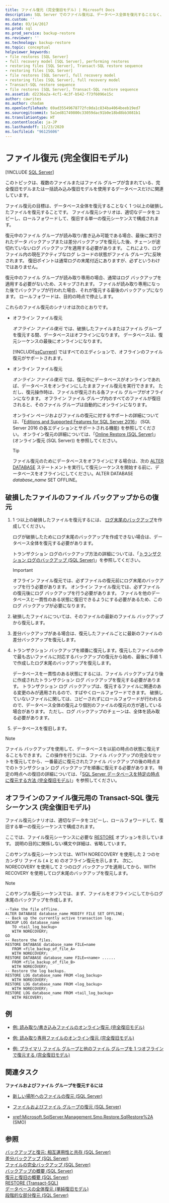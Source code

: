 ```yaml
---
title: ファイル復元 (完全復旧モデル) | Microsoft Docs
description: SQL Server でのファイル復元は、データベース全体を復元することなく、1 つ以上のデータ ファイルをコピーし、ロールフォワードし、復旧する単一の復元シーケンスです。
ms.custom: ''
ms.date: 03/14/2017
ms.prod: sql
ms.prod_service: backup-restore
ms.reviewer: ''
ms.technology: backup-restore
ms.topic: conceptual
helpviewer_keywords:
- file restores [SQL Server]
- full recovery model [SQL Server], performing restores
- restoring files [SQL Server], Transact-SQL restore sequence
- restoring files [SQL Server]
- file restores [SQL Server], full recovery model
- restoring files [SQL Server], full recovery model
- Transact-SQL restore sequence
- file restores [SQL Server], Transact-SQL restore sequence
ms.assetid: d2236a2a-4cf1-4c3f-b542-f73f6096e15c
author: cawrites
ms.author: chadam
ms.openlocfilehash: 69ad35549678772fc0da1c834ba4064beeb19ed7
ms.sourcegitcommit: 5a1ed81749800c33059dac91b0e18bd8bb3081b1
ms.translationtype: HT
ms.contentlocale: ja-JP
ms.lasthandoff: 11/23/2020
ms.locfileid: "96125606"
---
```

# <a name="file-restores-full-recovery-model"></a>ファイル復元 (完全復旧モデル)
 [!INCLUDE [SQL Server](../../includes/applies-to-version/sqlserver.md)]

  このトピックは、複数のファイルまたはファイル グループが含まれている、完全復旧モデルまたは一括読み込み復旧モデルを使用するデータベースだけに関連しています。  
  
 ファイル復元の目標は、データベース全体を復元することなく 1 つ以上の破損したファイルを復元することです。 ファイル復元シナリオは、適切なデータをコピーし、ロールフォワードして、復旧する単一の復元シーケンスで構成されます。  
  
 復元中のファイル グループが読み取り/書き込み可能である場合、最後に実行されたデータ バックアップまたは差分バックアップを復元した後、チェーンが途切れていないログ バックアップを適用する必要があります。 これにより、ログ ファイル内の現在アクティブなログ レコードの状態がファイル グループに反映されます。 復旧ポイントは通常ログの末尾付近にありますが、必ずというわけではありません。  
  
 復元中のファイル グループが読み取り専用の場合、通常はログ バックアップを適用する必要がないため、スキップされます。 ファイルが読み取り専用になった後でバックアップが行われた場合、それが復元する最後のバックアップになります。 ロールフォワードは、目的の時点で停止します。  
  
 これらのファイル復元のシナリオは次のとおりです。  
  
-   オフライン ファイル復元  
  
     *オフライン ファイル復元* では、破損したファイルまたはファイル グループを復元する間、データベースはオフラインになります。 データベースは、復元シーケンスの最後にオンラインになります。  
  
     [!INCLUDE[ssCurrent](../../includes/sscurrent-md.md)] ではすべてのエディションで、オフラインのファイル復元がサポートされます。  
  
-   オンライン ファイル復元  
  
     *オンライン ファイル復元* では、復元中にデータベースがオンラインであれば、データベースをオンラインにしたままファイル復元を実行できます。 ただし、復元操作時は、ファイルが復元される各ファイル グループがオフラインになります。 オフライン ファイル グループ内のすべてのファイルが復旧されると、そのファイル グループは自動的にオンラインになります。  
  
     オンライン ページおよびファイルの復元に対するサポートの詳細については、「[Editions and Supported Features for SQL Server 2016](../../sql-server/editions-and-components-of-sql-server-2016.md)」 (SQL Server 2016 の各エディションとサポートされる機能) を参照してください。 オンライン復元の詳細については、「[Online Restore (SQL Server)](../../relational-databases/backup-restore/online-restore-sql-server.md)」 (オンライン復元 (SQL Server)) を参照してください。
  
    > [!TIP]  
    >  ファイル復元のためにデータベースをオフラインにする場合は、次の [ALTER DATABASE](../../t-sql/statements/alter-database-transact-sql-set-options.md) ステートメントを実行して復元シーケンスを開始する前に、データベースをオフラインにしてください。ALTER DATABASE *database_name* SET OFFLINE。  
  
  
##  <a name="restoring-damaged-files-from-file-backups"></a><a name="Overview"></a> 破損したファイルのファイル バックアップからの復元  
  
1.  1 つ以上の破損したファイルを復元するには、 [ログ末尾のバックアップ](../../relational-databases/backup-restore/tail-log-backups-sql-server.md)を作成してください。  
  
     ログが破損したためにログ末尾のバックアップを作成できない場合は、データベース全体を復元する必要があります。  
  
     トランザクション ログのバックアップ方法の詳細については、「[トランザクション ログのバックアップ &#40;SQL Server&#41;](../../relational-databases/backup-restore/transaction-log-backups-sql-server.md)」を参照してください。  
  
    > [!IMPORTANT]  
    >  オフライン ファイル復元では、必ずファイルの復元前にログ末尾のバックアップを行う必要があります。 オンライン ファイル復元では、必ずファイルの復元後にログ バックアップを行う必要があります。 ファイルを他のデータベースと一貫性のある状態に復旧できるようにする必要があるため、このログ バックアップが必要になります。  
  
2.  破損したファイルについては、そのファイルの最新のファイル バックアップから復元します。  
  
3.  差分バックアップがある場合は、復元したファイルごとに最新のファイルの差分バックアップを復元します。  
  
4.  トランザクション バックアップを順番に復元します。復元したファイルの中で最も古いファイルに対応するバックアップの復元から始め、最後に手順 1. で作成したログ末尾のバックアップを復元します。  
  
     データベースを一貫性のある状態にするには、ファイル バックアップより後に作成されたトランザクション ログ バックアップを復元する必要があります。 トランザクション ログ バックアップは、復元するファイルに関連のある変更のみが適用されるので、すばやくロールフォワードできます。 破損していないファイルに関しては、コピーされずにロールフォワードが行われるので、データベース全体の復元より個別のファイルの復元の方が適している場合があります。 ただし、ログ バックアップのチェーンは、全体を読み取る必要があります。  
  
5.  データベースを復旧します。  

> [!NOTE]  
>  ファイル バックアップを使用して、データベースを以前の時点の状態に復元することもできます。 この操作を行うには、ファイル バックアップの完全なセットを復元してから、一番最近に復元されたファイル バックアップの後の時点までのトランザクション ログ バックアップを順番に復元する必要があります。 特定の時点への復旧の詳細については、「[SQL Server データベースを特定の時点に復元する方法 &#40;完全復旧モデル&#41;](../../relational-databases/backup-restore/restore-a-sql-server-database-to-a-point-in-time-full-recovery-model.md)」を参照してください。  
  
## <a name="transact-sql-restore-sequence-for-an-offline-file-restore-full-recovery-model"></a>オフラインのファイル復元用の Transact-SQL 復元シーケンス (完全復旧モデル)  
 ファイル復元シナリオは、適切なデータをコピーし、ロールフォワードして、復旧する単一の復元シーケンスで構成されます。  
  
 ここでは、ファイル復元シーケンスに必要な [RESTORE](../../t-sql/statements/restore-statements-transact-sql.md) オプションを示しています。 説明の目的に関係しない構文や詳細は、省略しています。  
  
 このサンプル復元シーケンスでは、WITH NORECOVERY を使用した 2 つのセカンダリ ファイル ( `A` と `B`) のオフライン復元を示します。 次に、NORECOVERY を使用して 2 つのログ バックアップを適用してから、WITH RECOVERY を使用してログ末尾のバックアップを復元します。  
  
> [!NOTE]  
>  このサンプル復元シーケンスでは、まず、ファイルをオフラインにしてからログ末尾のバックアップを作成します。  
  
```  
--Take the file offline.  
ALTER DATABASE database_name MODIFY FILE SET OFFLINE;  
-- Back up the currently active transaction log.  
BACKUP LOG database_name  
   TO <tail_log_backup>  
   WITH NORECOVERY;  
GO   
-- Restore the files.  
RESTORE DATABASE database_name FILE=name   
   FROM <file_backup_of_file_A>   
   WITH NORECOVERY;  
RESTORE DATABASE database_name FILE=<name> ......  
   FROM <file_backup_of_file_B>   
   WITH NORECOVERY;  
-- Restore the log backups.  
RESTORE LOG database_name FROM <log_backup>   
   WITH NORECOVERY;  
RESTORE LOG database_name FROM <log_backup>   
   WITH NORECOVERY;  
RESTORE LOG database_name FROM <tail_log_backup>   
   WITH RECOVERY;  
```  
  
## <a name="examples"></a>例  
  
-   [例: 読み取り/書き込みファイルのオンライン復元 &#40;完全復旧モデル&#41;](../../relational-databases/backup-restore/example-online-restore-of-a-read-write-file-full-recovery-model.md)  
  
-   [例: 読み取り専用ファイルのオンライン復元 &#40;完全復旧モデル&#41;](../../relational-databases/backup-restore/example-online-restore-of-a-read-only-file-full-recovery-model.md)  
  
-   [例: プライマリ ファイル グループと他のファイル グループを 1 つオフラインで復元する &#40;完全復旧モデル&#41;](../../relational-databases/backup-restore/example-offline-restore-of-primary-and-one-other-filegroup-full-recovery-model.md)  
  
##  <a name="related-tasks"></a><a name="RelatedTasks"></a> 関連タスク  
 **ファイルおよびファイル グループを復元するには**  
  
-   [新しい場所へのファイルの復元 &#40;SQL Server&#41;](../../relational-databases/backup-restore/restore-files-to-a-new-location-sql-server.md)  
  
-   [ファイルおよびファイル グループの復元 &#40;SQL Server&#41;](../../relational-databases/backup-restore/restore-files-and-filegroups-sql-server.md)  
  
-   <xref:Microsoft.SqlServer.Management.Smo.Restore.SqlRestore%2A> (SMO)  
  
  
## <a name="see-also"></a>参照  
 [バックアップと復元: 相互運用性と共存 &#40;SQL Server&#41;](../../relational-databases/backup-restore/backup-and-restore-interoperability-and-coexistence-sql-server.md)   
 [差分バックアップ &#40;SQL Server&#41;](../../relational-databases/backup-restore/differential-backups-sql-server.md)   
 [ファイルの完全バックアップ &#40;SQL Server&#41;](../../relational-databases/backup-restore/full-file-backups-sql-server.md)   
 [バックアップの概要 &#40;SQL Server&#41;](../../relational-databases/backup-restore/backup-overview-sql-server.md)   
 [復元と復旧の概要 &#40;SQL Server&#41;](../../relational-databases/backup-restore/restore-and-recovery-overview-sql-server.md)   
 [RESTORE &#40;Transact-SQL&#41;](../../t-sql/statements/restore-statements-transact-sql.md)   
 [データベースの全体復元 &#40;単純復旧モデル&#41;](../../relational-databases/backup-restore/complete-database-restores-simple-recovery-model.md)   
 [段階的な部分復元 &#40;SQL Server&#41;](../../relational-databases/backup-restore/piecemeal-restores-sql-server.md)  
  
